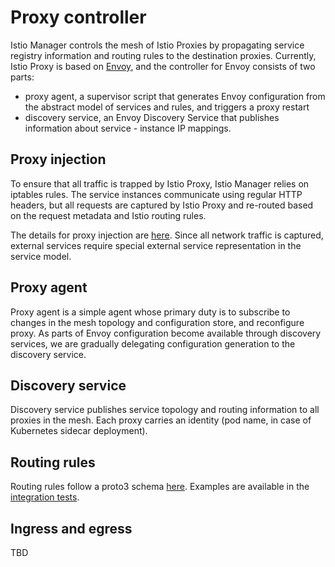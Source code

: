 # Proxy controller

Istio Manager controls the mesh of Istio Proxies by propagating service registry information and routing rules to the destination proxies. Currently, Istio Proxy is based on [Envoy](github.com/lyft/envoy), and the controller for Envoy consists of two parts:

- proxy agent, a supervisor script that generates Envoy configuration from the abstract model of services and rules, and triggers a proxy restart
- discovery service, an Envoy Discovery Service that publishes information about service - instance IP mappings.

## Proxy injection

To ensure that all traffic is trapped by Istio Proxy, Istio Manager relies on iptables rules. The service instances communicate using regular HTTP headers, but all requests are captured by Istio Proxy and re-routed based on the request metadata and Istio routing rules.

The details for proxy injection are [here](proxy-injection.md). Since all network traffic is captured, external services require special external service representation in the service model. 

## Proxy agent

Proxy agent is a simple agent whose primary duty is to subscribe to changes in the mesh topology and configuration store, and reconfigure proxy. As parts of Envoy configuration become available through discovery services, we are gradually delegating configuration generation to the discovery service.

## Discovery service

Discovery service publishes service topology and routing information to all proxies in the mesh. Each proxy carries an identity (pod name, in case of Kubernetes sidecar deployment).

## Routing rules

Routing rules follow a proto3 schema [here](../model/proxy/alphav1/config/cfg.proto). Examples are available in the [integration tests](../test/integration).

## Ingress and egress

TBD
